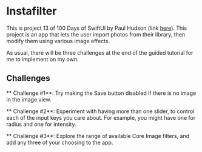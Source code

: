# Instafilter

This is project 13 of 100 Days of SwiftUI by Paul Hudson (link [here](https://www.hackingwithswift.com/books/ios-swiftui/instafilter-introduction)). This project is an app that lets the user import photos from their library, then modify them using various image effects.

As usual, there will be three challenges at the end of the guided tutorial for me to implement on my own.

## Challenges

** Challenge #1**: Try making the Save button disabled if there is no image in the image view.

** Challenge #2**: Experiment with having more than one slider, to control each of the input keys you care about. For example, you might have one for radius and one for intensity.

** Challenge #3**: Explore the range of available Core Image filters, and add any three of your choosing to the app.
